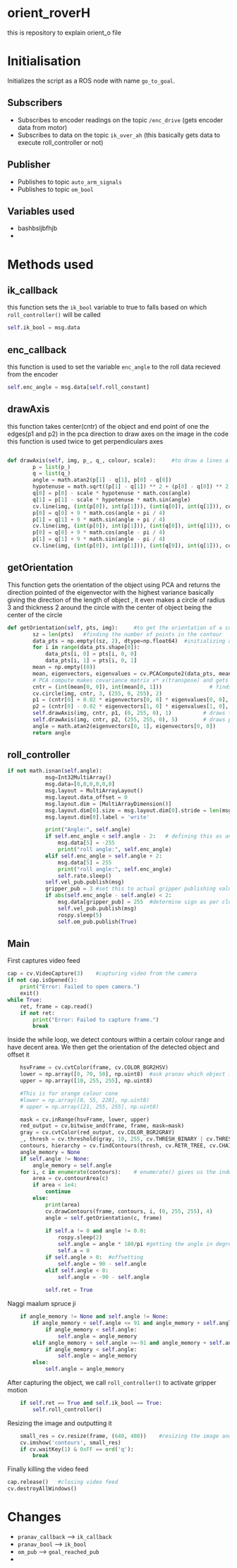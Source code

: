 # orient_roverH
this is repository to explain orient_o file 

# Initialisation 
Initializes the script as a ROS node with name `go_to_goal`.

## Subscribers
- Subscribes to encoder readings on the topic `/enc_drive` (gets encoder data from motor)
- Subscribes to data on the topic `ik_over_ah` (this basically gets data to execute roll_controller or not)

## Publisher
- Publishes to topic `auto_arm_signals`
- Publishes to topic `om_bool`

## Variables used
- bashbsljbfhjb
- 


# Methods used

## ik_callback
this function sets the `ik_bool` variable to true to falls based on which `roll_controller()` will be called 
``` python
self.ik_bool = msg.data
```
## enc_callback
this function is used to set the variable `enc_angle` to the roll data recieved from the encoder 
``` python
self.enc_angle = msg.data[self.roll_constant]
```
## drawAxis
this function takes center(cntr) of the object and end point of one the edges(p1 and p2) in the pca direction to draw axes on the image 
in the code this function is used twice to get perpendiculars axes

``` python

def drawAxis(self, img, p_, q_, colour, scale):		#to draw a lines along the desired object
		p = list(p_)
		q = list(q_)
		angle = math.atan2(p[1] - q[1], p[0] - q[0])
		hypotenuse = math.sqrt((p[1] - q[1]) ** 2 + (p[0] - q[0]) ** 2)
		q[0] = p[0] - scale * hypotenuse * math.cos(angle)
		q[1] = p[1] - scale * hypotenuse * math.sin(angle)
		cv.line(img, (int(p[0]), int(p[1])), (int(q[0]), int(q[1])), colour, 1, cv.LINE_AA)
		p[0] = q[0] + 9 * math.cos(angle + pi / 4)
		p[1] = q[1] + 9 * math.sin(angle + pi / 4)
		cv.line(img, (int(p[0]), int(p[1])), (int(q[0]), int(q[1])), colour, 1, cv.LINE_AA)
		p[0] = q[0] + 9 * math.cos(angle - pi / 4)
		p[1] = q[1] + 9 * math.sin(angle - pi / 4)
		cv.line(img, (int(p[0]), int(p[1])), (int(q[0]), int(q[1])), colour, 1, cv.LINE_AA)
```
## getOrientation 
This function gets the orientation of the object using PCA and returns the direction pointed of the eigenvector with the highest variance basically giving the direction of the length of object , it even makes a circle of radius 3 and thickness 2 around the circle with the center of object being the center of the circle 

``` python
def getOrientation(self, pts, img):		#to get the orientation of a contour
		sz = len(pts)	#finding the number of points in the contour
		data_pts = np.empty((sz, 2), dtype=np.float64)	#initializing a numpy array to store the coordinates of contour points
		for i in range(data_pts.shape[0]):
			data_pts[i, 0] = pts[i, 0, 0]
			data_pts[i, 1] = pts[i, 0, 1]
		mean = np.empty((0))
		mean, eigenvectors, eigenvalues = cv.PCACompute2(data_pts, mean)	#eigenvector correspoding to the highest eigenvalue is the orientation in PCA calculation
		# PCA compute makes covariance matrix x* x(transpose) and gets its eigen values and eigen vecots 
		cntr = (int(mean[0, 0]), int(mean[0, 1]))               # finds center of the object using mean of the data points 
		cv.circle(img, cntr, 3, (255, 0, 255), 2)
		p1 = (cntr[0] + 0.02 * eigenvectors[0, 0] * eigenvalues[0, 0], cntr[1] + 0.02 * eigenvectors[0, 1] * eigenvalues[0, 0])   # uses the largest eigenvalues corresponding eigenvector to get length
		p2 = (cntr[0] - 0.02 * eigenvectors[1, 0] * eigenvalues[1, 0], cntr[1] - 0.02 * eigenvectors[1, 1] * eigenvalues[1, 0])  # uses the second largest eigenvalues corresponding eigenvector to get width	
		self.drawAxis(img, cntr, p1, (0, 255, 0), 1)          # draws the required axes in lenght
		self.drawAxis(img, cntr, p2, (255, 255, 0), 5)        # draws perpendicular axes in width 
		angle = math.atan2(eigenvectors[0, 1], eigenvectors[0, 0])
		return angle
```
## roll_controller

``` python
if not math.isnan(self.angle):
			msg=Int32MultiArray()
			msg.data=[0,0,0,0,0,0]
			msg.layout = MultiArrayLayout()
			msg.layout.data_offset = 0
			msg.layout.dim = [MultiArrayDimension()]
			msg.layout.dim[0].size = msg.layout.dim[0].stride = len(msg.data)
			msg.layout.dim[0].label = 'write'

			print("Angle:", self.angle)
			if self.enc_angle < self.angle - 2:   # defining this as anticlockwise rotation
				msg.data[5] = -255
				print("roll angle:", self.enc_angle)
			elif self.enc_angle > self.angle + 2:
				msg.data[5] = 255
				print("roll angle:", self.enc_angle)
				self.rate.sleep()
			self.vel_pub.publish(msg)
			gripper_pub = 3 #set this to actual gripper publishing value while testing
			if abs(self.enc_angle - self.angle) < 2:
				msg.data[gripper_pub] = 255  #determine sign as per closing and opening
				self.vel_pub.publish(msg)
				rospy.sleep(5)
				self.om_pub.publish(True)
```

## Main
First captures video feed 

``` python
cap = cv.VideoCapture(3)	#capturing video from the camera
if not cap.isOpened():
	print("Error: Failed to open camera.")
	exit()
while True:
	ret, frame = cap.read()
	if not ret:
		print("Error: Failed to capture frame.")
		break
```
Inside the while loop, we detect contours within a certain colour range and have decent area. We then get the orientation of the detected object and offset it

```python
	hsvFrame = cv.cvtColor(frame, cv.COLOR_BGR2HSV)
	lower = np.array([0, 70, 50], np.uint8)  #ask pranav which object is this used to detect
	upper = np.array([10, 255, 255], np.uint8)

	#This is for orange colour cone
	#lower = np.array([0, 55, 228], np.uint8)
	# upper = np.array([21, 255, 255], np.uint8)

	mask = cv.inRange(hsvFrame, lower, upper)
	red_output = cv.bitwise_and(frame, frame, mask=mask)
	gray = cv.cvtColor(red_output, cv.COLOR_BGR2GRAY)
	_, thresh = cv.threshold(gray, 10, 255, cv.THRESH_BINARY | cv.THRESH_OTSU)
	contours, hierarchy = cv.findContours(thresh, cv.RETR_TREE, cv.CHAIN_APPROX_SIMPLE)
	angle_memory = None
	if self.angle != None:
		angle_memory = self.angle
	for i, c in enumerate(contours):	# enumerate() gives us the index and value of an element in an array
		area = cv.contourArea(c)           
		if area < 1e4:
			continue
		else:
			print(area)
			cv.drawContours(frame, contours, i, (0, 255, 255), 4)
			angle = self.getOrientation(c, frame)
			
			if self.a != 0 and angle != 0.0:
				rospy.sleep(2)
				self.angle = angle * 180/pi	#getting the angle in degrees
				self.a = 0
			if self.angle > 0:	#offsetting
				self.angle = 90 - self.angle
			elif self.angle < 0:
				self.angle = -90 - self.angle
			
			self.ret = True
```

Naggi maalum spruce ji

```python
	if angle_memory != None and self.angle != None:	
		if angle_memory + self.angle <= 91 and angle_memory + self.angle >= 89:
			if angle_memory < self.angle:
				self.angle = angle_memory
		elif angle_memory + self.angle >=-91 and angle_memory + self.angle <= -89:
			if angle_memory < self.angle:
				self.angle = angle_memory
		else:
			self.angle = angle_memory
```

After capturing the object, we call `roll_controller()` to activate gripper motion

```python
	if self.ret == True and self.ik_bool == True:
		self.roll_controller()
```
Resizing the image and outputting it
```python
	small_res = cv.resize(frame, (640, 480))	#resizing the image and printing it
	cv.imshow('contours', small_res)
	if cv.waitKey(1) & 0xFF == ord('q'):
		break
```

Finally killing the video feed

```python
cap.release()	#closing video feed
cv.destroyAllWindows()
```
# Changes 
- `pranav_callback` --> `ik_callback`
- `pranav_bool` --> `ik_bool`
- `om_pub` --> `goal_reached_pub`
- 
